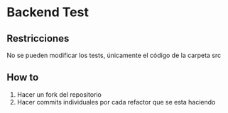 # Backend Test

## Restricciones

No se pueden modificar los tests, únicamente el código de la carpeta src

## How to

1. Hacer un fork del repositorio
2. Hacer commits individuales por cada refactor que se esta haciendo
